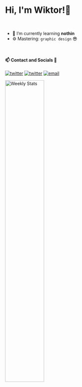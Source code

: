 

# Hi, I'm Wiktor!👋

<br>

- 🌱 I’m currently learning **nothin**
- ⚙️ Mastering: `graphic design` 😎

<br>

#### 📫 Contact and Socials 🔎

<a href="https://twitter.com/antitrendyy" target="_blank"><img alt="twitter" align="center" src="https://img.shields.io/badge/-Twitter-0D1117?style=flat-square&logo=twitter&logoColor=white"></a>
<a href="https://www.twitch.tv/f0rexst" target="_blank"><img alt="twitter" align="center" src="https://img.shields.io/badge/-Twitch-0D1117?style=flat-square&logo=twitch&logoColor=white"></a>
<a href="mailto:lazarwiktor7@gmail.com" target="_blank"><img alt="email" align="center" src="https://img.shields.io/badge/-Email-0D1117?style=flat-square&&logo=gmail&logoColor=white"></a>

<a href="https://wakatime.com/@antitrendy" target="_blank">
<img width="50%" align="left" alt="Weekly Stats" src="https://github-readme-stats.vercel.app/api/wakatime?username=@antitrendy&border_radius=0%200%205px%205px&theme=dark&bg_color=161B22&border_color=161B22&icon_color=58a6ff&show_icons=true&disable_animations=true">
</a>
